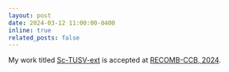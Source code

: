 ```yaml
---
layout: post
date: 2024-03-12 11:00:00-0400
inline: true
related_posts: false
---
```


My work titled [Sc-TUSV-ext](https://www.biorxiv.org/content/10.1101/2023.12.07.570724v1.full.pdf) is accepted at [RECOMB-CCB, 2024](https://recomb.org/recomb-ccb2024/). 
